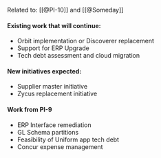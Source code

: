 Related to: [[@PI-10]] and [[@Someday]] 

#### Existing work that will continue:
* Orbit implementation or Discoverer replacement 
* Support for ERP Upgrade
* Tech debt assessment and cloud migration 

#### New initiatives expected:
* Supplier master initiative 
* Zycus replacement initiative

#### Work from PI-9
* ERP Interface remediation 
* GL Schema partitions
* Feasibility of Uniform app tech debt
* Concur expense management